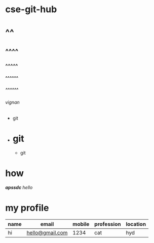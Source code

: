 # cse-git-hub
# ^^
## ^^^^
### ^^^^^
#### ^^^^^^
##### ^^^^^^
###### vignan
- git 
- # git
  - git  
# how  
***apssdc***
*hello*
# my profile
|name|email|mobile|profession|location|
|----|-----|------|----------|-------|
|hi|hello@gmail.com|1234|cat|hyd|

